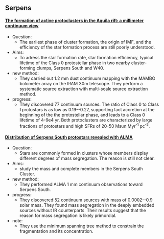 ## Serpens

#### [The formation of active protoclusters in the Aquila rift: a millimeter continuum view](https://ui.adsabs.harvard.edu/abs/2011A%26A...535A..77M/abstract)
- Question: 
	- The earliest phase of cluster formation, the origin of IMF, and the efficiency of the star formation process are still poorly understood. 
- Aims: 
	- To adress the star formation rate, star formation efficiency, typical lifetime of the Class 0 protostellar phase in two nearby cluster-forming clumps, Serpens South and W40.
- new method: 
	- They carried out 1.2 mm dust continuum mapping with the MAMBO bolometer array on the IRAM 30m telescope. They perform a systematic source extraction with multi-scale source extraction method.
- progress: 
	- They discovered 77 continuum sources. The ratio of Class 0 to Class I protostars is as low as 0.19--0.27, supporting fact accretion at the beginning of the the protostellar phase, and leads to a Class 0 lifetime of 4-9e4 yr. Both protoclusters are characterized by large fractions of protostars and high SFRs of 20-50 Msun Myr<sup>-1</sup> pc<sup>-2</sup>.

#### [Distribution of Serpens South protostars revealed with ALMA](https://ui.adsabs.harvard.edu/abs/2018A%26A...615A...9P/abstract)
- Question: 
	- Stars are commonly formed in clusters whose members display different degrees of mass segregation. The reason is still not clear.
- Aims: 
	- study the mass and complete members in the Serpens South Cluster.
- new method: 
	- They performed ALMA 1 mm continuum observations toward Serpens South.
- progress: 
	- They discovered 52 continuum sources with mass of 0.0002--0.9 solar mass. They found mass segregation in the deeply embedded sources without IR counterparts. Their results suggest that the reason for mass segregation is likely primordial.   
- note: 
	- They use the minimum spanning tree method to constrain the fragmentation and its concentration.
